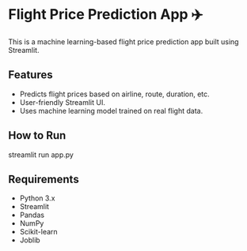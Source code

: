 # Flight Price Prediction App ✈️

This is a machine learning-based flight price prediction app built using Streamlit.

## Features
- Predicts flight prices based on airline, route, duration, etc.
- User-friendly Streamlit UI.
- Uses machine learning model trained on real flight data.

## How to Run
streamlit run app.py

## Requirements
- Python 3.x
- Streamlit
- Pandas
- NumPy
- Scikit-learn
- Joblib
